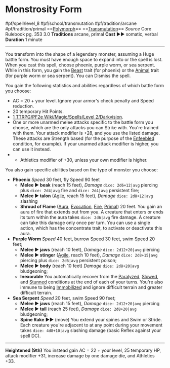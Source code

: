 # Monstrosity Form
#pf/spell/level_8 #pf/school/transmutation #pf/tradition/arcane #pf/tradition/primal
==[Polymorph](../../../Traits/Polymorph.md)== ==[Transmutation](../../../Traits/Transmutation.md)==
*Source* Core Rulebook pg. 353 3.0
**Traditions** arcane, primal
**Cast** ►► somatic, verbal
**Duration** 1 minute

---
You transform into the shape of a legendary monster, assuming a Huge battle form. You must have enough space to expand into or the spell is lost. When you cast this spell, choose phoenix, purple worm, or sea serpent. While in this form, you gain the [Beast](../../../Traits/Beast.md) trait (for phoenix) or the [Animal](../../../Traits/Animal.md) trait (for purple worm or sea serpent). You can Dismiss the spell.

You gain the following statistics and abilities regardless of which battle form you choose:
- AC = 20 + your level. Ignore your armor's check penalty and Speed reduction.
- 20 temporary Hit Points.
- [1 TTRPG/PF2e Wiki/Magic/Spells/Level 2/Darkvision](1%20TTRPG/PF2e%20Wiki/Magic/Spells/Level%202/Darkvision).
- One or more unarmed melee attacks specific to the battle form you choose, which are the only attacks you can Strike with. You're trained with them. Your attack modifier is +28, and you use the listed damage. These attacks are Strength based (for the purpose of the [Enfeebled](../../../Conditions/Enfeebled.md) condition, for example). If your unarmed attack modifier is higher, you can use it instead.
- - Athletics modifier of +30, unless your own modifier is higher.

You also gain specific abilities based on the type of monster you choose:
- **Phoenix** *Speed* 30 feet, fly Speed 90 feet
	- **Melee ► beak** (reach 15 feet), *Damage* `dice: 2d6+12|avg` piercing plus `dice: 2d4|avg` fire and `dice: 2d4|avg` persistent fire; 
	- **Melee ► talon** ([Agile](../../../Traits/Agile.md), reach 15 feet), *Damage* `dice: 2d8+12|avg` slashing
	- **Shroud of Flame** ([Aura](../../../Traits/Aura.md), [Evocation](../../../Traits/Evocation.md), [Fire](../../../Traits/Fire.md), [Primal](../../../Traits/Primal.md)) 20 feet. You gain an aura of fire that extends out from you. A creature that enters or ends its turn within the aura takes `dice: 2d6|avg` fire damage. A creature can take this damage only once per turn. You can use a single action, which has the concentrate trait, to activate or deactivate this aura.
- **Purple Worm** *Speed* 40 feet, burrow Speed 30 feet, swim Speed 20 feet; 
	- **Melee ► jaws** (reach 10 feet), *Damage* `dice: 2d12+20|avg` piercing
	- **Melee ► stinger** ([Agile](../../../Traits/Agile.md), reach 10 feet), *Damage* `dice: 2d8+15|avg` piercing plus `dice: 2d6|avg` persistent poison; 
	- **Melee ► body** (reach 10 feet) *Damage* `dice: 2d8+20|avg` bludgeoning; 
	- **Inexorable** You automatically recover from the [Paralyzed](../../../Conditions/Paralyzed.md), [Slowed](../../../Conditions/Slowed.md), and [Stunned](../../../Conditions/Stunned.md) conditions at the end of each of your turns. You're also immune to being [Immobilized](../../../Conditions/Immobilized.md) and ignore difficult terrain and greater difficult terrain.
- **Sea Serpent** *Speed* 20 feet, swim Speed 90 feet; 
	- **Melee ► jaws** (reach 15 feet), *Damage* `dice: 2d12+20|avg` piercing
	- **Melee ► tail** (reach 25 feet), *Damage* `dice: 2d8+20|avg` bludgeoning; 
	- **Spine Rake** ►► (move) You extend your spines and Swim or Stride. Each creature you're adjacent to at any point during your movement takes `dice: 4d8+10|avg` slashing damage (basic Reflex against your spell DC).

<hr>

**Heightened (9th)** You instead gain AC = 22 + your level, 25 temporary HP, attack modifier +31, increase damage by one damage die, and Athletics +33.